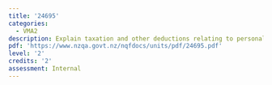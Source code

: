 ```yaml
---
title: '24695'
categories:
  - VMA2
description: Explain taxation and other deductions relating to personal income
pdf: 'https://www.nzqa.govt.nz/nqfdocs/units/pdf/24695.pdf'
level: '2'
credits: '2'
assessment: Internal
---
```


